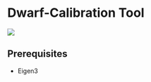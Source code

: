 # Dwarf-Calibration Tool #

![](https://i.pinimg.com/736x/3f/5c/51/3f5c51cc687d98180304cc5718fecea3--dwarven-cleric-rpg-dwarf.jpg)

## Prerequisites

* Eigen3

